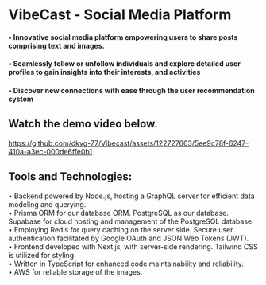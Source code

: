 # VibeCast - Social Media Platform
#### • Innovative social media platform empowering users to share posts comprising text and images.
#### • Seamlessly follow or unfollow individuals and explore detailed user profiles to gain insights into their interests, and activities
#### • Discover new connections with ease through the user recommendation system

## Watch the demo video below.




https://github.com/dkvg-77/Vibecast/assets/122727663/5ee9c78f-6247-410a-a3ec-000de6ffe0b1





    

## Tools and Technologies:
• Backend powered by Node.js, hosting a GraphQL server for efficient data modeling and querying.  
• Prisma ORM for our database ORM. PostgreSQL as our database. Supabase for cloud hosting and
management of the PostgreSQL database.  
• Employing Redis for query caching on the server side. Secure user authentication facilitated by Google OAuth
and JSON Web Tokens (JWT).  
• Frontend developed with Next.js, with server-side rendering. Tailwind CSS is utilized for styling.  
• Written in TypeScript for enhanced code maintainability and reliability.  
• AWS for reliable storage of the images.  
